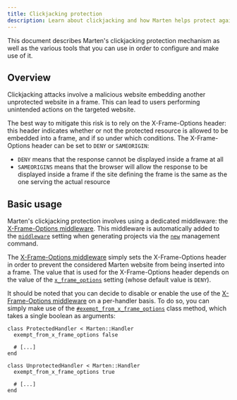 ```yaml
---
title: Clickjacking protection
description: Learn about clickjacking and how Marten helps protect against this type of attacks.
---
```


This document describes Marten's clickjacking protection mechanism as well as the various tools that you can use in order to configure and make use of it.

## Overview

Clickjacking attacks involve a malicious website embedding another unprotected website in a frame. This can lead to users performing unintended actions on the targeted website.

The best way to mitigate this risk is to rely on the X-Frame-Options header: this header indicates whether or not the protected resource is allowed to be embedded into a frame, and if so under which conditions. The X-Frame-Options header can be set to `DENY` or `SAMEORIGIN`:

* `DENY` means that the response cannot be displayed inside a frame at all
* `SAMEORIGINS` means that the browser will allow the response to be displayed inside a frame if the site defining the frame is the same as the one serving the actual resource

## Basic usage

Marten's clickjacking protection involves using a dedicated middleware: the [X-Frame-Options middleware](../handlers-and-http/reference/middlewares#x-frame-options-middleware). This middleware is automatically added to the [`middleware`](../development/reference/settings#middleware) setting when generating projects via the [`new`](../development/reference/management-commands#new) management command.

The [X-Frame-Options middleware](../handlers-and-http/reference/middlewares#x-frame-options-middleware) simply sets the X-Frame-Options header in order to prevent the considered Marten website from being inserted into a frame. The value that is used for the X-Frame-Options header depends on the value of the [`x_frame_options`](../development/reference/settings#x_frame_options) setting (whose default value is `DENY`).

It should be noted that you can decide to disable or enable the use of the [X-Frame-Options middleware](../handlers-and-http/reference/middlewares#x-frame-options-middleware) on a per-handler basis. To do so, you can simply make use of the [`#exempt_from_x_frame_options`](pathname:///api/0.2/Marten/Handlers/XFrameOptions/ClassMethods.html#exempt_from_x_frame_options(exempt%3ABool)%3ANil-instance-method) class method, which takes a single boolean as arguments:

```crystal
class ProtectedHandler < Marten::Handler
  exempt_from_x_frame_options false

  # [...]
end

class UnprotectedHandler < Marten::Handler
  exempt_from_x_frame_options true

  # [...]
end
```
